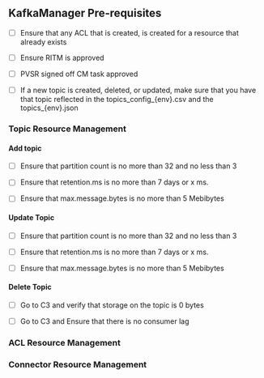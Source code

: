 ## KafkaManager Pre-requisites

- [ ] Ensure that any ACL that is created, is created for a resource that already exists

- [ ] Ensure RITM is approved

- [ ]  PVSR signed off CM task approved

- [ ] If a new topic is created, deleted, or updated, make sure that you have that topic reflected in the topics_config_{env}.csv and the topics_{env}.json


### Topic Resource Management

#### Add topic

- [ ] Ensure that partition count is no more than 32 and no less than 3

- [ ] Ensure that retention.ms is no more than 7 days or x ms.

- [ ] Ensure that max.message.bytes is no more than 5 Mebibytes

#### Update Topic

- [ ] Ensure that partition count is no more than 32 and no less than 3

- [ ] Ensure that retention.ms is no more than 7 days or x ms.

- [ ] Ensure that max.message.bytes is no more than 5 Mebibytes

#### Delete Topic

- [ ] Go to C3 and verify that storage on the topic is 0 bytes

- [ ] Go to C3 and Ensure that there is no consumer lag

### ACL Resource Management



### Connector Resource Management
